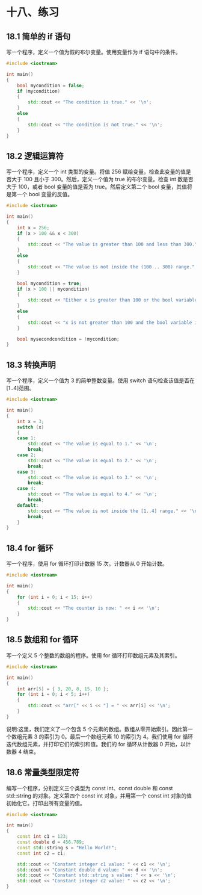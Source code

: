 # 十八、练习

## 18.1 简单的 if 语句

写一个程序，定义一个值为假的布尔变量。使用变量作为 if 语句中的条件。

```cpp
#include <iostream>

int main()
{
    bool mycondition = false;
    if (mycondition)
    {
        std::cout << "The condition is true." << '\n';
    }
    else
    {
        std::cout << "The condition is not true." << '\n';
    }
}

```

## 18.2 逻辑运算符

写一个程序，定义一个 int 类型的变量。将值 256 赋给变量。检查此变量的值是否大于 100 且小于 300。然后，定义一个值为 true 的布尔变量。检查 int 数是否大于 100，或者 bool 变量的值是否为 true。然后定义第二个 bool 变量，其值将是第一个 bool 变量的反值。

```cpp
#include <iostream>

int main()
{
    int x = 256;
    if (x > 100 && x < 300)
    {
        std::cout << "The value is greater than 100 and less than 300." << '\n';
    }
    else
    {
        std::cout << "The value is not inside the (100 .. 300) range." << '\n';
    }

    bool mycondition = true;
    if (x > 100 || mycondition)
    {
        std::cout << "Either x is greater than 100 or the bool variable is true." << '\n';
    }
    else
    {
        std::cout << "x is not greater than 100 and the bool variable is false." << '\n';
    }

    bool mysecondcondition = !mycondition;
}

```

## 18.3 转换声明

写一个程序，定义一个值为 3 的简单整数变量。使用 switch 语句检查该值是否在[1..4]范围。

```cpp
#include <iostream>

int main()
{
    int x = 3;
    switch (x)
    {
    case 1:
        std::cout << "The value is equal to 1." << '\n';
        break;
    case 2:
        std::cout << "The value is equal to 2." << '\n';
        break;
    case 3:
        std::cout << "The value is equal to 3." << '\n';
        break;
    case 4:
        std::cout << "The value is equal to 4." << '\n';
        break;
    default:
        std::cout << "The value is not inside the [1..4] range." << '\n';
        break;
    }
}

```

## 18.4 for 循环

写一个程序，使用 for 循环打印计数器 15 次。计数器从 0 开始计数。

```cpp
#include <iostream>

int main()
{
    for (int i = 0; i < 15; i++)
    {
        std::cout << "The counter is now: " << i << '\n';
    }
}

```

## 18.5 数组和 for 循环

写一个定义 5 个整数的数组的程序。使用 for 循环打印数组元素及其索引。

```cpp
#include <iostream>

int main()
{
    int arr[5] = { 3, 20, 8, 15, 10 };
    for (int i = 0; i < 5; i++)
    {
        std::cout << "arr[" << i << "] = " << arr[i] << '\n';
    }
}

```

说明:这里，我们定义了一个包含 5 个元素的数组。数组从零开始索引。因此第一个数组元素 3 的索引为 0。最后一个数组元素 10 的索引为 4。我们使用 for 循环迭代数组元素，并打印它们的索引和值。我们的 for 循环从计数器 0 开始，以计数器 4 结束。

## 18.6 常量类型限定符

编写一个程序，分别定义三个类型为 const int、const double 和 const std::string 的对象。定义第四个 const int 对象，并用第一个 const int 对象的值初始化它。打印出所有变量的值。

```cpp
#include <iostream>

int main()
{
    const int c1 = 123;
    const double d = 456.789;
    const std::string s = "Hello World!";
    const int c2 = c1;

    std::cout << "Constant integer c1 value: " << c1 << '\n';
    std::cout << "Constant double d value: " << d << '\n';
    std::cout << "Constant std::string s value: " << s << '\n';
    std::cout << "Constant integer c2 value: " << c2 << '\n';
}

```